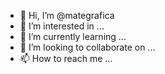 - 👋 Hi, I’m @mategrafica
- 👀 I’m interested in ...
- 🌱 I’m currently learning ...
- 💞️ I’m looking to collaborate on ...
- 📫 How to reach me ...

<!---
mategrafica/mategrafica is a ✨ special ✨ repository because its `README.md` (this file) appears on your GitHub profile.
You can click the Preview link to take a look at your changes.
--->
